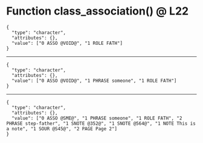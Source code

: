 # Function class_association() @ L22

    {
      "type": "character",
      "attributes": {},
      "value": ["0 ASSO @VOID@", "1 ROLE FATH"]
    }

---

    {
      "type": "character",
      "attributes": {},
      "value": ["0 ASSO @VOID@", "1 PHRASE someone", "1 ROLE FATH"]
    }

---

    {
      "type": "character",
      "attributes": {},
      "value": ["0 ASSO @SME@", "1 PHRASE someone", "1 ROLE FATH", "2 PHRASE step-father", "1 SNOTE @352@", "1 SNOTE @564@", "1 NOTE This is a note", "1 SOUR @S45@", "2 PAGE Page 2"]
    }

